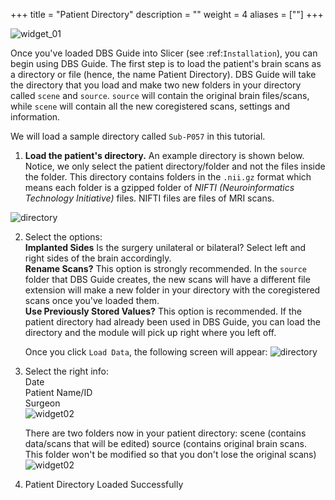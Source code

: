 +++
title =  "Patient Directory"
description = ""
weight = 4
aliases = [""]
+++

![widget_01](../img/widget01.png)

Once you've loaded DBS Guide into Slicer (see :ref:`Installation`), you can begin using DBS Guide. The first step is to load the patient's brain scans as a directory or file (hence, the name Patient Directory). DBS Guide will take the directory that you load and make two new folders in your directory called `scene` and `source`. `source` will contain the original brain files/scans, while `scene` will contain all the new coregistered scans, settings and information.

We will load a sample directory called `Sub-P057` in this tutorial. 


1. **Load the patient's directory.** An example directory is shown below. Notice, we only select the patient directory/folder and not the files inside the folder. This directory contains folders in the ``.nii.gz`` format which means each folder is a gzipped folder of *NIFTI (Neuroinformatics Technology Initiative)* files. NIFTI files are files of MRI scans.

![directory](../img/exDirectory.png)
   

2. Select the options: <br>
	**Implanted Sides** Is the surgery unilateral or bilateral? Select left and right sides of the brain accordingly.<br>
	**Rename Scans?** This option is strongly recommended. In the `source` folder that DBS Guide  creates, the new scans will have a different file extension will make a new folder in your directory with the coregistered scans once you've loaded them.<br>
	**Use Previously Stored Values?** This option is recommended. If the patient directory had already been used in DBS Guide, you can load the directory and the module will pick up right where you left off. 

	Once you click `Load Data`, the following screen will appear:
	![directory](../img/screenPostLoad.png)

3. Select the right info:<br>
	Date<br>
	Patient Name/ID<br>
	Surgeon<br>
	![widget02](../img/widget02.png)

	There are two folders now in your patient directory:
		scene 
			(contains data/scans that will be edited)
		source 
			(contains original brain scans. This folder won't be modified so that you don't lose the original scans)
	![widget02](../img/DirectoryPostLoad.png)

4. Patient Directory Loaded Successfully

